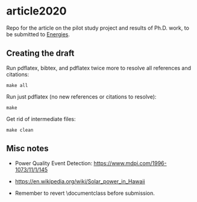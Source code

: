 # article2020

Repo for the article on the pilot study project and results of Ph.D. work, to be submitted to [Energies](https://www.mdpi.com/journal/energies).

## Creating the draft

Run pdflatex, bibtex, and pdflatex twice more to resolve all references and citations:
```
make all
```

Run just pdflatex (no new references or citations to resolve):

```
make
```

Get rid of intermediate files:

```
make clean
```


## Misc notes

* Power Quality Event Detection: https://www.mdpi.com/1996-1073/11/1/145

* https://en.wikipedia.org/wiki/Solar_power_in_Hawaii

* Remember to revert \documentclass before submission.
